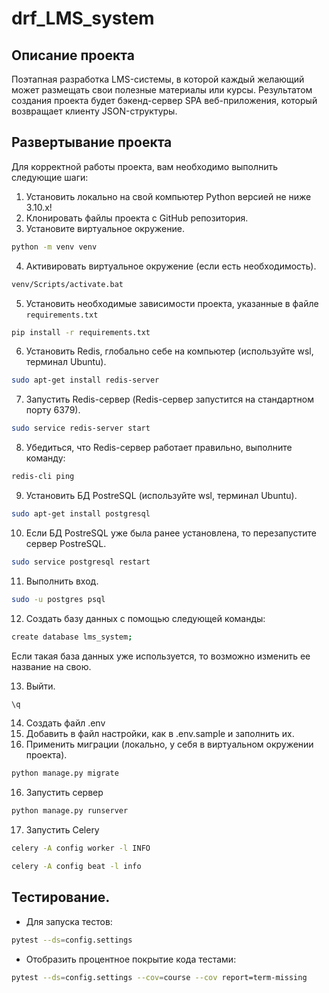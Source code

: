 # drf_LMS_system

## Описание проекта
Поэтапная разработка LMS-системы, в которой каждый желающий может размещать свои полезные материалы или курсы.
Результатом создания проекта будет бэкенд-сервер SPA веб-приложения, который возвращает клиенту JSON-структуры.

## Развертывание проекта
Для корректной работы проекта, вам необходимо выполнить следующие шаги:

1) Установить локально на свой компьютер Python версией не ниже 3.10.x!
2) Клонировать файлы проекта с GitHub репозитория.
3) Установите виртуальное окружение.
```bash
python -m venv venv 
```
4) Активировать виртуальное окружение (если есть необходимость).
```bash
venv/Scripts/activate.bat 
```
5) Установить необходимые зависимости проекта, указанные в файле `requirements.txt`
```bash
pip install -r requirements.txt
```
6) Установить Redis, глобально себе на компьютер (используйте wsl, терминал Ubuntu).
```bash
sudo apt-get install redis-server
```
7) Запустить Redis-сервер (Redis-сервер запустится на стандартном порту 6379).
```bash
sudo service redis-server start
```
8) Убедиться, что Redis-сервер работает правильно, выполните команду:
```bash
redis-cli ping
```
9) Установить БД PostreSQL (используйте wsl, терминал Ubuntu).
```bash
sudo apt-get install postgresql
```
10) Если БД PostreSQL уже была ранее установлена, то перезапустите сервер PostreSQL.
```bash
sudo service postgresql restart
```
11) Выполнить вход.
```bash
sudo -u postgres psql
```
12) Создать базу данных с помощью следующей команды:
```bash
create database lms_system;
```
Если такая база данных уже используется, то возможно изменить ее название на свою.

13) Выйти.
```bash
\q
```
14) Создать файл .env
15) Добавить в файл настройки, как в .env.sample и заполнить их.
15) Применить миграции (локально, у себя в виртуальном окружении проекта).
```bash
python manage.py migrate
```

16) Запустить сервер
```bash
python manage.py runserver
```
17) Запустить Celery
```bash
celery -A config worker -l INFO
```
```bash
celery -A config beat -l info
```

## Тестирование.
* Для запуска тестов:
```bash
pytest --ds=config.settings
```
* Отобразить процентное покрытие кода тестами:
```bash
pytest --ds=config.settings --cov=course --cov report=term-missing
```